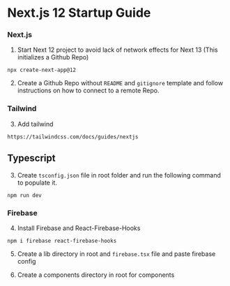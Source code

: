 # Next.js 12 Startup Guide

### Next.js
1. Start Next 12 project to avoid lack of network effects for Next 13 (This initializes a Github Repo)
```
npx create-next-app@12
```
2. Create a Github Repo without `README` and `gitignore` template and follow instructions on how to connect to a remote Repo.

### Tailwind
3. Add tailwind
```
https://tailwindcss.com/docs/guides/nextjs
```

## Typescript
3. Create `tsconfig.json` file in root folder and run the following command to populate it.
```
npm run dev
```

### Firebase
4. Install Firebase and React-Firebase-Hooks
```
npm i firebase react-firebase-hooks
```

5. Create a lib directory in root and `firebase.tsx` file and paste firebase config

6. Create a components directory in root for components
